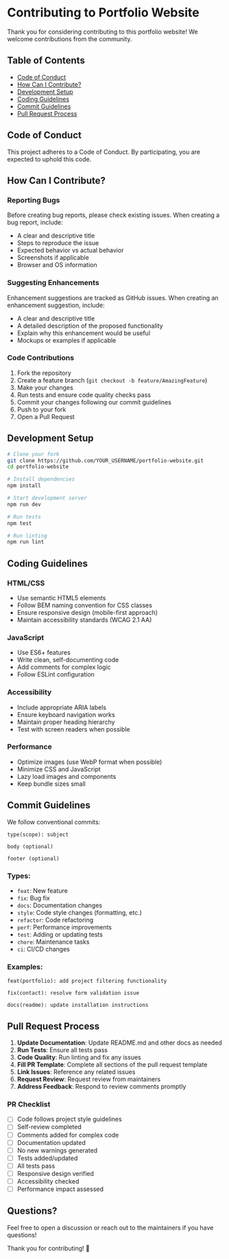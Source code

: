 # Contributing to Portfolio Website

Thank you for considering contributing to this portfolio website! We welcome contributions from the community.

## Table of Contents

- [Code of Conduct](#code-of-conduct)
- [How Can I Contribute?](#how-can-i-contribute)
- [Development Setup](#development-setup)
- [Coding Guidelines](#coding-guidelines)
- [Commit Guidelines](#commit-guidelines)
- [Pull Request Process](#pull-request-process)

## Code of Conduct

This project adheres to a Code of Conduct. By participating, you are expected to uphold this code.

## How Can I Contribute?

### Reporting Bugs

Before creating bug reports, please check existing issues. When creating a bug report, include:

- A clear and descriptive title
- Steps to reproduce the issue
- Expected behavior vs actual behavior
- Screenshots if applicable
- Browser and OS information

### Suggesting Enhancements

Enhancement suggestions are tracked as GitHub issues. When creating an enhancement suggestion, include:

- A clear and descriptive title
- A detailed description of the proposed functionality
- Explain why this enhancement would be useful
- Mockups or examples if applicable

### Code Contributions

1. Fork the repository
2. Create a feature branch (`git checkout -b feature/AmazingFeature`)
3. Make your changes
4. Run tests and ensure code quality checks pass
5. Commit your changes following our commit guidelines
6. Push to your fork
7. Open a Pull Request

## Development Setup

```bash
# Clone your fork
git clone https://github.com/YOUR_USERNAME/portfolio-website.git
cd portfolio-website

# Install dependencies
npm install

# Start development server
npm run dev

# Run tests
npm test

# Run linting
npm run lint
```

## Coding Guidelines

### HTML/CSS

- Use semantic HTML5 elements
- Follow BEM naming convention for CSS classes
- Ensure responsive design (mobile-first approach)
- Maintain accessibility standards (WCAG 2.1 AA)

### JavaScript

- Use ES6+ features
- Write clean, self-documenting code
- Add comments for complex logic
- Follow ESLint configuration

### Accessibility

- Include appropriate ARIA labels
- Ensure keyboard navigation works
- Maintain proper heading hierarchy
- Test with screen readers when possible

### Performance

- Optimize images (use WebP format when possible)
- Minimize CSS and JavaScript
- Lazy load images and components
- Keep bundle sizes small

## Commit Guidelines

We follow conventional commits:

```
type(scope): subject

body (optional)

footer (optional)
```

### Types:

- `feat`: New feature
- `fix`: Bug fix
- `docs`: Documentation changes
- `style`: Code style changes (formatting, etc.)
- `refactor`: Code refactoring
- `perf`: Performance improvements
- `test`: Adding or updating tests
- `chore`: Maintenance tasks
- `ci`: CI/CD changes

### Examples:

```
feat(portfolio): add project filtering functionality

fix(contact): resolve form validation issue

docs(readme): update installation instructions
```

## Pull Request Process

1. **Update Documentation**: Update README.md and other docs as needed
2. **Run Tests**: Ensure all tests pass
3. **Code Quality**: Run linting and fix any issues
4. **Fill PR Template**: Complete all sections of the pull request template
5. **Link Issues**: Reference any related issues
6. **Request Review**: Request review from maintainers
7. **Address Feedback**: Respond to review comments promptly

### PR Checklist

- [ ] Code follows project style guidelines
- [ ] Self-review completed
- [ ] Comments added for complex code
- [ ] Documentation updated
- [ ] No new warnings generated
- [ ] Tests added/updated
- [ ] All tests pass
- [ ] Responsive design verified
- [ ] Accessibility checked
- [ ] Performance impact assessed

## Questions?

Feel free to open a discussion or reach out to the maintainers if you have questions!

Thank you for contributing! 🎉
